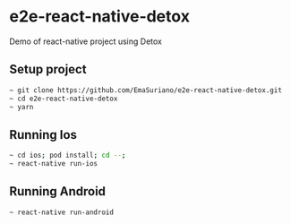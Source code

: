 # e2e-react-native-detox

Demo of react-native project using Detox

## Setup project

```bash
~ git clone https://github.com/EmaSuriano/e2e-react-native-detox.git
~ cd e2e-react-native-detox
~ yarn
```

## Running Ios

```bash
~ cd ios; pod install; cd --;
~ react-native run-ios
```

## Running Android

```bash
~ react-native run-android
```

